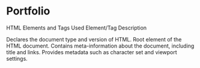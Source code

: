 # Portfolio
 
HTML Elements and Tags Used
Element/Tag	Description
<!DOCTYPE html>	Declares the document type and version of HTML.
<html>	Root element of the HTML document.
<head>	Contains meta-information about the document, including title and links.
<meta>	Provides metadata such as character set and viewport settings.
<title>	Sets the title of the document, displayed in the browser tab.
<link>	Links external resources like stylesheets or icons.
<body>	Contains the content of the document displayed in the web browser.
<header>	Represents introductory content or navigation links for the website.
<nav>	Contains navigation links to different sections of the page.
<section>	Defines a thematic grouping of content, typically with a heading.
<article>	Represents a self-contained composition in a document.
<h1> to <h6>	Heading tags used to define headings and subheadings, with <h1> as the highest level.
<p>	Defines a paragraph of text.
<img>	Embeds images into the document.
<a>	Defines hyperlinks to other resources or sections.
<form>	Represents a section of a document that contains interactive controls.
<input>	Represents an input field where users can enter data.
<textarea>	Defines a multi-line text input control for user input.
<footer>	Represents footer content, typically containing copyright and contact links.